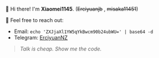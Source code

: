 👋 Hi there! I'm **Xiaomei1145**. (~~Erciyuanjb~~ , ~~misaka11451~~)

🚀 Feel free to reach out:

- Email: `echo 'ZXJjaXl1YW5qYkBwcm90b24ubWU=' | base64 -d`
- Telegram: [ErciyuanNZ](https://t.me/ErciyuanNZ)

> *Talk is cheap. Show me the code.*
